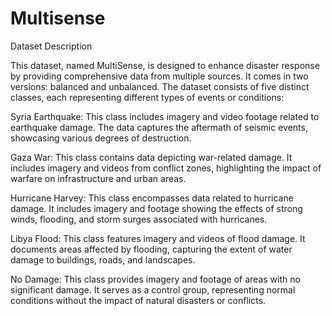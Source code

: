 # Multisense

Dataset Description

This dataset, named MultiSense, is designed to enhance disaster response by providing comprehensive data from multiple sources. It comes in two versions: balanced and unbalanced. The dataset consists of five distinct classes, each representing different types of events or conditions:

Syria Earthquake: This class includes imagery and video footage related to earthquake damage. The data captures the aftermath of seismic events, showcasing various degrees of destruction.

Gaza War: This class contains data depicting war-related damage. It includes imagery and videos from conflict zones, highlighting the impact of warfare on infrastructure and urban areas.

Hurricane Harvey: This class encompasses data related to hurricane damage. It includes imagery and footage showing the effects of strong winds, flooding, and storm surges associated with hurricanes.

Libya Flood: This class features imagery and videos of flood damage. It documents areas affected by flooding, capturing the extent of water damage to buildings, roads, and landscapes.

No Damage: This class provides imagery and footage of areas with no significant damage. It serves as a control group, representing normal conditions without the impact of natural disasters or conflicts.
